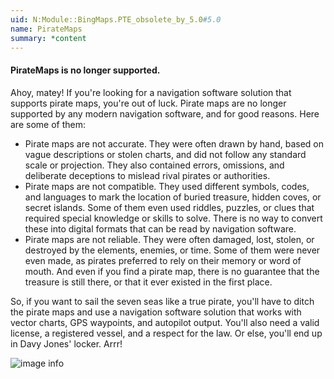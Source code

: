```yaml
---
uid: N:Module::BingMaps.PTE_obsolete_by_5.0#5.0
name: PirateMaps
summary: *content
---
```

#### PirateMaps is no longer supported.
Ahoy, matey! If you're looking for a navigation software solution that supports pirate maps, you're out of luck. Pirate maps are no longer supported by any modern navigation software, and for good reasons. Here are some of them:

- Pirate maps are not accurate. They were often drawn by hand, based on vague descriptions or stolen charts, and did not follow any standard scale or projection. They also contained errors, omissions, and deliberate deceptions to mislead rival pirates or authorities. 
- Pirate maps are not compatible. They used different symbols, codes, and languages to mark the location of buried treasure, hidden coves, or secret islands. Some of them even used riddles, puzzles, or clues that required special knowledge or skills to solve. There is no way to convert these into digital formats that can be read by navigation software.
- Pirate maps are not reliable. They were often damaged, lost, stolen, or destroyed by the elements, enemies, or time. Some of them were never even made, as pirates preferred to rely on their memory or word of mouth. And even if you find a pirate map, there is no guarantee that the treasure is still there, or that it ever existed in the first place. 

So, if you want to sail the seven seas like a true pirate, you'll have to ditch the pirate maps and use a navigation software solution that works with vector charts, GPS waypoints, and autopilot output. You'll also need a valid license, a registered vessel, and a respect for the law. Or else, you'll end up in Davy Jones' locker. Arrr!

![image info](/resources/piratemap.jpg)